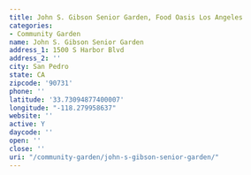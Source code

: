 ```yaml
---
title: John S. Gibson Senior Garden, Food Oasis Los Angeles
categories:
- Community Garden
name: John S. Gibson Senior Garden
address_1: 1500 S Harbor Blvd
address_2: ''
city: San Pedro
state: CA
zipcode: '90731'
phone: ''
latitude: '33.73094877400007'
longitude: "-118.279958637"
website: ''
active: Y
daycode: ''
open: ''
close: ''
uri: "/community-garden/john-s-gibson-senior-garden/"
---
```


